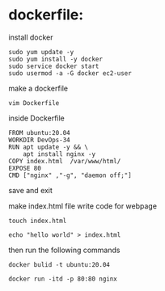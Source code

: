# dockerfile:

install docker 
```
sudo yum update -y
sudo yum install -y docker
sudo service docker start
sudo usermod -a -G docker ec2-user
```
make a dockerfile
```
vim Dockerfile
```
inside Dockerfile 
```
FROM ubuntu:20.04
WORKDIR DevOps-34
RUN apt update -y && \
    apt install nginx -y 
COPY index.html  /var/www/html/
EXPOSE 80 
CMD ["nginx" ,"-g", "daemon off;"]
```
save and exit 

make index.html file write code for webpage 

```
touch index.html
```
```
echo "hello world" > index.html
```
then run the following commands
```
docker bulid -t ubuntu:20.04
```
```
docker run -itd -p 80:80 nginx
``` 
